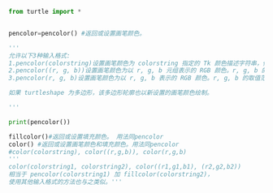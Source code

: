 
<BlogInfo title="7.画笔颜色控制" author="白日梦想猿" pv=0 read_times=0 pre_cost_time=0分33秒 category="turtle学习" tag_list="['turtle学习']" create_time="2021.07.18 16:33:21" update_time="2021.07.18 16:44:17" />

```python
from turtle import *


pencolor=pencolor() #返回或设置画笔颜色。

'''
允许以下3种输入格式:
1.pencolor(colorstring)设置画笔颜色为 colorstring 指定的 Tk 颜色描述字符串，例如 "red"、"yellow" 或 "#33cc8c"。
2.pencolor((r, g, b))设置画笔颜色为以 r, g, b 元组表示的 RGB 颜色。r, g, b 的取值范围应为 0..colormode，colormode 的值为 1.0 或 255 
3.pencolor(r, g, b)设置画笔颜色为以 r, g, b 表示的 RGB 颜色。r, g, b 的取值范围应为 0..colormode。

如果 turtleshape 为多边形，该多边形轮廓也以新设置的画笔颜色绘制。

'''

print(pencolor())

fillcolor()#返回或设置填充颜色。 用法同pencolor
color() #返回或设置画笔颜色和填充颜色。用法同pencolor
#color(colorstring), color((r,g,b)), color(r,g,b)
'''
color(colorstring1, colorstring2), color((r1,g1,b1), (r2,g2,b2))
相当于 pencolor(colorstring1) 加 fillcolor(colorstring2)，
使用其他输入格式的方法也与之类似。'''
```
